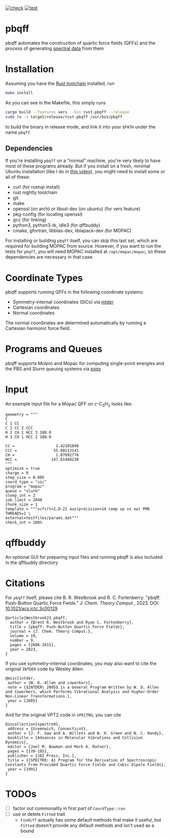 [![check](https://github.com/ntBre/pbqff/actions/workflows/check.yml/badge.svg)](https://github.com/ntBre/pbqff/actions/workflows/check.yml)
[![test](https://github.com/ntBre/pbqff/actions/workflows/test.yml/badge.svg)](https://github.com/ntBre/pbqff/actions/workflows/test.yml)

# pbqff
pbqff automates the construction of quartic force fields (QFFs) and the process
of generating [spectral data](https://github.com/ntBre/spectro) from them

# Installation

Assuming you have the [Rust toolchain](https://www.rust-lang.org/tools/install)
installed, run

```bash
make install
```

As you can see in the Makefile, this simply runs

```bash
cargo build --features vers --bin rust-pbqff --release
sudo ln -s target/release/rust-pbqff /usr/bin/pbqff
```

to build the binary in release mode, and link it into your `$PATH` under the
name `pbqff`.

## Dependencies

If you're installing `pbqff` on a "normal" machine, you're very likely to have
most of these programs already. But if you install on a fresh, minimal Ubuntu
installation (like I do in [this
video](https://www.youtube.com/watch?v=y-FH-LBqzXM)), you might need to install
some or all of these:

- curl (for rustup install)
- rust nightly toolchain
- git
- make
- openssl (on arch) or libssl-dev (on ubuntu) (for vers feature)
- pkg-config (for locating openssl)
- gcc (for linking)
- python3, python3-tk, idle3 (for qffbuddy)
- cmake, gfortran, libblas-dev, liblapack-dev (for MOPAC)

For installing or building `pbqff` itself, you can skip this last set, which are
required for building MOPAC from source. However, if you want to run the tests
for `pbqff`, you will need MOPAC installed at `/opt/mopac/mopac`, so these
dependencies are necessary in that case.

# Coordinate Types
pbqff supports running QFFs in the following coordinate systems:
- Symmetry-internal coordinates (SICs) via
  [intder](https://github.com/ntBre/intder)
- Cartesian coordinates
- Normal coordinates

The normal coordinates are determined automatically by running a Cartesian
harmonic force field.

# Programs and Queues
pbqff supports Molpro and Mopac for computing single-point energies and the PBS
and Slurm queuing systems via [psqs](https://github.com/ntBre/psqs)

# Input
An example input file for a Mopac QFF on *c*-C<sub>3</sub>H<sub>2</sub> looks like:
```
geometry = """
C
C 1 CC
C 1 CC 2 CCC
H 2 CH 1 HCC 3 180.0
H 3 CH 1 HCC 2 180.0

CC =                  1.42101898
CCC =                55.60133141
CH =                  1.07692776
HCC =               147.81488230
"""
optimize = true
charge = 0
step_size = 0.005
coord_type = "sic"
program = "mopac"
queue = "slurm"
sleep_int = 2
job_limit = 2048
chunk_size = 1
template = """scfcrt=1.D-21 aux(precision=14 comp xp xs xw) PM6 THREADS=1 \
external=testfiles/params.dat"""
check_int = 100%
```

# qffbuddy
An optional GUI for preparing input files and running pbqff is also included in
the qffbuddy directory

# Citations
For `pbqff` itself, please cite B. R. Westbrook and R. C. Fortenberry. "pbqff:
Push-Button Quartic Force Fields." *J. Chem. Theory Comput.*, 2023. DOI:
[10.1021/acs.jctc.3c00129](https://doi.org/10.1021/acs.jctc.3c00129)

```
@article{Westbrook23_pbqff,
  author = {Brent R. Westbrook and Ryan C. Fortenberry},
  title = {pbqff: Push-Button Quartic Force Fields},
  journal = {J. Chem. Theory Comput.},
  volume = 19,
  number = 9,
  pages = {2606-2615},
  year = 2023,
}
```

If you use symmetry-internal coordinates, you may also want to cite the original
`INTDER` code by Wesley Allen:

```
@misc{intder,
 author = {W. D. Allen and coworkers},
 note = {$INTDER\ 2005$ is a General Program Written by W. D. Allen and Coworkers, which Performs Vibrational Analysis and Higher-Order Non-Linear Transformations.},
 year = {2005}
}
```

And for the original VPT2 code in `SPECTRO`, you can cite

```
@incollection{spectro91,
 address = {Greenwich, Connecticut},
 author = {J. F. Gaw and A. Willets and W. H. Green and N. C. Handy},
 booktitle = {Advances in Molecular Vibrations and Collision Dynamics},
 editor = {Joel M. Bowman and Mark A. Ratner},
 pages = {170-185},
 publisher = {JAI Press, Inc.},
 title = {{SPECTRO: A} Program for the Derivation of Spectroscopic Constants From Provided Quartic Force Fields and Cubic Dipole Fields},
 year = {1991}
}
```

# TODOs
- [ ] factor out commonality in first part of `CoordType::run`
- [ ] use or delete `Fitted` trait
  - `Findiff` actually has some default methods that make it useful, but
    `Fitted` doesn't provide any default methods and isn't used as a bound
